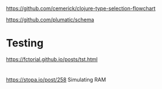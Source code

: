 

https://github.com/cemerick/clojure-type-selection-flowchart

https://github.com/plumatic/schema

# Testing
https://fctorial.github.io/posts/tst.html

#
https://stopa.io/post/258 Simulating RAM